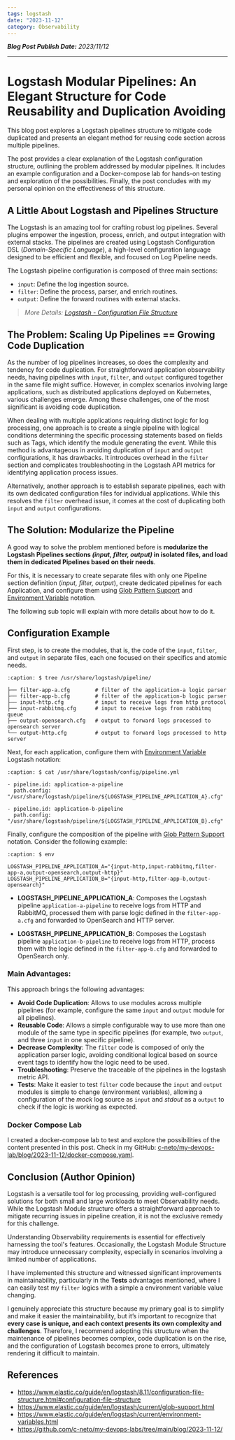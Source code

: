 ```yaml
---
tags: logstash
date: "2023-11-12"
category: Observability
---
```


*__Blog Post Publish Date:__ 2023/11/12*

---

# Logstash Modular Pipelines: An Elegant Structure for Code Reusability and Duplication Avoiding

This blog post explores a Logstash pipelines structure to mitigate code duplicated and presents an elegant method for reusing code section across multiple pipelines.

The post provides a clear explanation of the Logstash configuration structure, outlining the problem addressed by modular pipelines. It includes an example configuration and a Docker-compose lab for hands-on testing and exploration of the possibilities. Finally, the post concludes with my personal opinion on the effectiveness of this structure.

## A Little About Logstash and Pipelines Structure

The Logstash is an amazing tool for crafting robust log pipelines. Several plugins empower the ingestion, process, enrich, and output integration with external stacks. The pipelines are created using Logstash Configuration DSL (_Domain-Specific Language_), a high-level configuration language designed to be efficient and flexible, and focused on Log Pipeline needs.

The Logstash pipeline configuration is composed of three main sections:

- `input`: Define the log ingestion source.
- `filter`: Define the process, parser, and enrich routines.
- `output`: Define the forward routines with external stacks.

> _<i class="fa-solid fa-link"></i> More Details: [Logstash - Configuration File Structure](https://www.elastic.co/guide/en/logstash/8.11/configuration-file-structure.html#configuration-file-structure)_

## The Problem: Scaling Up Pipelines == Growing Code Duplication

As the number of log pipelines increases, so does the complexity and tendency for code duplication. For straightforward application observability needs, having pipelines with `input`, `filter`, and `output` configured together in the same file might suffice. However, in complex scenarios involving large applications, such as distributed applications deployed on Kubernetes, various challenges emerge. Among these challenges, one of the most significant is avoiding code duplication.

When dealing with multiple applications requiring distinct logic for log processing, one approach is to create a single pipeline with logical conditions determining the specific processing statements based on fields such as Tags, which identify the module generating the event. While this method is advantageous in avoiding duplication of `input` and `output` configurations, it has drawbacks. It introduces overhead in the `filter` section and complicates troubleshooting in the Logstash API metrics for identifying application process issues.

Alternatively, another approach is to establish separate pipelines, each with its own dedicated configuration files for individual applications. While this resolves the `filter` overhead issue, it comes at the cost of duplicating both `input` and `output` configurations.

## The Solution: Modularize the Pipeline

A good way to solve the problem mentioned before is __modularize the Logstash Pipelines sections _(input, filter, output)_ in isolated files, and load them in dedicated Pipelines based on their needs__.

For this, it is necessary to create separate files with only one Pipeline section definition (_input, filter, output_), create dedicated pipelines for each Application, and configure them using [
Glob Pattern Support](https://www.elastic.co/guide/en/logstash/current/glob-support.html) and [Environment Variable](https://www.elastic.co/guide/en/logstash/current/environment-variables.html) notation.

The following sub topic will explain with more details about how to do it.

## Configuration Example

First step, is to create the modules, that is, the code of the `input`, `filter`, and `output` in separate files, each one focused on their specifics and atomic needs.

```{code-block} bash
:caption: $ tree /usr/share/logstash/pipeline/

├── filter-app-a.cfg        # filter of the application-a logic parser
├── filter-app-b.cfg        # filter of the application-b logic parser
├── input-http.cfg          # input to receive logs from http protocol
├── input-rabbitmq.cfg      # input to receive logs from rabbitmq queue
├── output-opensearch.cfg   # output to forward logs processed to opensearch server 
└── output-http.cfg         # output to forward logs processed to http server
```

Next, for each application, configure them with [Environment Variable](https://www.elastic.co/guide/en/logstash/current/environment-variables.html) Logstash notation:

```{code-block} yaml
:caption: $ cat /usr/share/logstash/config/pipeline.yml

- pipeline.id: application-a-pipeline
  path.config: "/usr/share/logstash/pipeline/${LOGSTASH_PIPELINE_APPLICATION_A}.cfg"

- pipeline.id: application-b-pipeline
  path.config: "/usr/share/logstash/pipeline/${LOGSTASH_PIPELINE_APPLICATION_B}.cfg"
```

Finally, configure the composition of the pipeline with [Glob Pattern Support](https://www.elastic.co/guide/en/logstash/current/glob-support.html) notation. Consider the following example:

```{code-block} bash
:caption: $ env

LOGSTASH_PIPELINE_APPLICATION_A="{input-http,input-rabbitmq,filter-app-a,output-opensearch,output-http}"
LOGSTASH_PIPELINE_APPLICATION_B="{input-http,filter-app-b,output-opensearch}"
```

- __LOGSTASH_PIPELINE_APPLICATION_A__: Composes the Logstash pipeline `application-a-pipeline` to receive logs from HTTP and RabbitMQ, processed them with parse logic defined in the `filter-app-a.cfg` and forwarded to OpenSearch and HTTP server.

- __LOGSTASH_PIPELINE_APPLICATION_B__: Composes the Logstash pipeline `application-b-pipeline` to receive logs from HTTP, process them with the logic defined in the `filter-app-b.cfg` and forwarded to OpenSearch only.

### Main Advantages:

This approach brings the following advantages:

- __Avoid Code Duplication__: Allows to use modules across multiple pipelines (for example, configure the same `input` and `output` module for all pipelines).
- __Reusable Code__: Allows a simple configurable way to use more than one module of the same type in specific pipelines (for example, two `output`, and three `input` in one specific pipeline).
- __Decrease Complexity__: The `filter` code is composed of only the application parser logic, avoiding conditional logical based on source event tags to identify how the logic need to be used.
- __Troubleshooting__: Preserve the traceable of the pipelines in the logstash metric API.
- __Tests__: Make it easier to test `filter` code because the `input` and `output` modules is simple to change (environment variables), allowing a configuration of the _mock_ log source as `input` and _stdout_ as a `output` to check if the logic is working as expected.

### Docker Compose Lab

I created a docker-compose lab to test and explore the possibilities of the content presented in this post. Check in my GitHub: <i class="fa-brands fa-github"></i> [c-neto/my-devops-lab/blog/2023-11-12/docker-compose.yaml](https://github.com/c-neto/my-devops-labs/tree/main/blog/2023-11-12/).

## Conclusion (Author Opinion)

Logstash is a versatile tool for log processing, providing well-configured solutions for both small and large workloads to meet Observability needs. While the Logstash Module structure offers a straightforward approach to mitigate recurring issues in pipeline creation, it is not the exclusive remedy for this challenge.

Understanding Observability requirements is essential for effectively harnessing the tool's features. Occasionally, the Logstash Module Structure may introduce unnecessary complexity, especially in scenarios involving a limited number of applications.

I have implemented this structure and witnessed significant improvements in maintainability, particularly in the __Tests__ advantages mentioned, where I can easily test my `filter` logics with a simple a environment variable value changing.

I genuinely appreciate this structure because my primary goal is to simplify and make it easier the maintainability, but it’s important to recognize that __every case is unique, and each context presents its own complexity and challenges__. Therefore, I recommend adopting this structure when the maintenance of pipelines becomes complex, code duplication is on the rise, and the configuration of Logstash becomes prone to errors, ultimately rendering it difficult to maintain.

## References

- <https://www.elastic.co/guide/en/logstash/8.11/configuration-file-structure.html#configuration-file-structure>
- <https://www.elastic.co/guide/en/logstash/current/glob-support.html>
- <https://www.elastic.co/guide/en/logstash/current/environment-variables.html>
- <https://github.com/c-neto/my-devops-labs/tree/main/blog/2023-11-12/>
